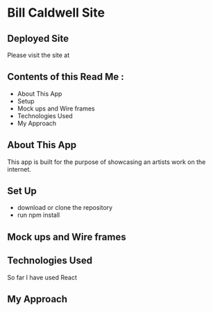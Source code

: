 # Bill Caldwell Site

## Deployed Site

Please visit the site at

## Contents of this Read Me :

- About This App
- Setup
- Mock ups and Wire frames
- Technologies Used
- My Approach

## About This App

This app is built for the purpose of showcasing an artists work on the internet.

## Set Up

- download or clone the repository
- run npm install

## Mock ups and Wire frames

## Technologies Used

So far I have used React

## My Approach
